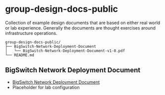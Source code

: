 # group-design-docs-public

Collection of example design documents that are based on either real world or lab experience. Generally the documents are thought exercises around infrastructure operations.

```
group-design-docs-public/
├── BigSwitch-Network-Deployment-Document
│   └── BigSwitch-Network-Deployment-Document-v1-0.pdf
└── README.md
```

## BigSwitch Network Deployment Document

- [BigSwitch Network Deployment Document](https://github.com/hmoats/group-design-docs-public)
- Placeholder for lab configuration
